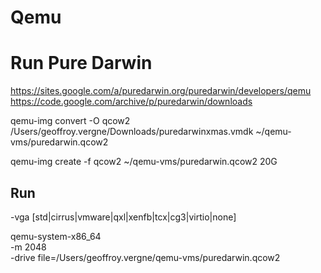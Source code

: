# Qemu

# Run Pure Darwin

https://sites.google.com/a/puredarwin.org/puredarwin/developers/qemu
https://code.google.com/archive/p/puredarwin/downloads

qemu-img convert -O qcow2 /Users/geoffroy.vergne/Downloads/puredarwinxmas.vmdk ~/qemu-vms/puredarwin.qcow2

qemu-img create -f qcow2 ~/qemu-vms/puredarwin.qcow2 20G

## Run

-vga [std|cirrus|vmware|qxl|xenfb|tcx|cg3|virtio|none]

qemu-system-x86_64 \
    -m 2048 \
    -drive file=/Users/geoffroy.vergne/qemu-vms/puredarwin.qcow2
